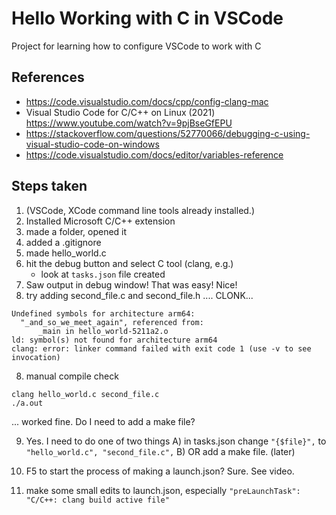 # Hello Working with C in VSCode

Project for learning how to configure VSCode to work with C


## References 

- https://code.visualstudio.com/docs/cpp/config-clang-mac
- Visual Studio Code for C/C++ on Linux (2021) https://www.youtube.com/watch?v=9pjBseGfEPU
- https://stackoverflow.com/questions/52770066/debugging-c-using-visual-studio-code-on-windows 
- https://code.visualstudio.com/docs/editor/variables-reference



## Steps taken

1) (VSCode, XCode command line tools already installed.)
2) Installed Microsoft C/C++ extension 
3) made a folder, opened it
4) added a .gitignore
4) made hello_world.c
5) hit the debug button and select C tool (clang, e.g.)
    - look at `tasks.json` file created
6) Saw output in debug window! That was easy! Nice! 
7) try adding second_file.c and second_file.h
.... CLONK... 
```
Undefined symbols for architecture arm64:
  "_and_so_we_meet_again", referenced from:
      _main in hello_world-5211a2.o
ld: symbol(s) not found for architecture arm64
clang: error: linker command failed with exit code 1 (use -v to see invocation)
```
8) manual compile check
```
clang hello_world.c second_file.c
./a.out
```
... worked fine. Do I need to add a make file? 

9) Yes. I need to do one of two things
    A) in tasks.json change `"{$file}",` to `"hello_world.c", "second_file.c",` 
    B) OR add a make file. (later)

10) F5 to start the process of making a launch.json? Sure. See video.

11) make some small edits to launch.json, especially `"preLaunchTask": "C/C++: clang build active file"`
